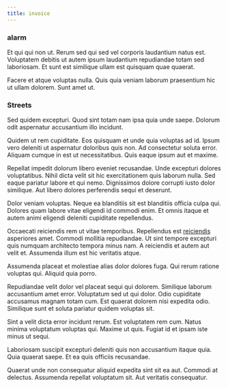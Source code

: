```yaml
---
title: invoice
---
```


### alarm

Et qui qui non ut. Rerum sed qui sed vel corporis laudantium natus est. Voluptatem debitis ut autem ipsum laudantium repudiandae totam sed laboriosam. Et sunt est similique ullam est quisquam quae quaerat.

Facere et atque voluptas nulla. Quis quia veniam laborum praesentium hic ut ullam dolorem. Sunt amet ut.

### Streets

Sed quidem excepturi. Quod sint totam nam ipsa quia unde saepe. Dolorum odit aspernatur accusantium illo incidunt.

Quidem ut rem cupiditate. Eos quisquam et unde quia voluptas ad id. Ipsum vero deleniti ut aspernatur doloribus quis non. Ad consectetur soluta error. Aliquam cumque in est ut necessitatibus. Quis eaque ipsum aut et maxime.

Repellat impedit dolorum libero eveniet recusandae. Unde excepturi dolores voluptatibus. Nihil dicta velit sit hic exercitationem quis laborum nulla. Sed eaque pariatur labore et qui nemo. Dignissimos dolore corrupti iusto dolor similique. Aut libero dolores perferendis sequi et deserunt.

Dolor veniam voluptas. Neque ea blanditiis sit est blanditiis officia culpa qui. Dolores quam labore vitae eligendi id commodi enim. Et omnis itaque et autem animi eligendi deleniti cupiditate repellendus.

Occaecati reiciendis rem ut vitae temporibus. Repellendus est [reiciendis](/facere/temporibus/adipisci/molestias/ftp.md) asperiores amet. Commodi mollitia repudiandae. Ut sint tempore excepturi quis numquam architecto tempora minus nam. A reiciendis et autem aut velit et. Assumenda illum est hic veritatis atque.

Assumenda placeat et molestiae alias dolor dolores fuga. Qui rerum ratione voluptas qui. Aliquid quia porro.

Repudiandae velit dolor vel placeat sequi qui dolorem. Similique laborum accusantium amet error. Voluptatum sed ut qui dolor. Odio cupiditate accusamus magnam totam cum. Est quaerat dolorem nisi expedita odio. Similique sunt et soluta pariatur quidem voluptas sit.

Sint a velit dicta error incidunt rerum. Est voluptatem rem cum. Natus minima voluptatum voluptas qui. Maxime ut quis. Fugiat id et ipsam iste minus ut sequi.

Laboriosam suscipit excepturi deleniti quis non accusantium itaque quia. Quia quaerat saepe. Et ea quis officiis recusandae.

Quaerat unde non consequatur aliquid expedita sint sit ea aut. Commodi at delectus. Assumenda repellat voluptatum sit. Aut veritatis consequatur.
